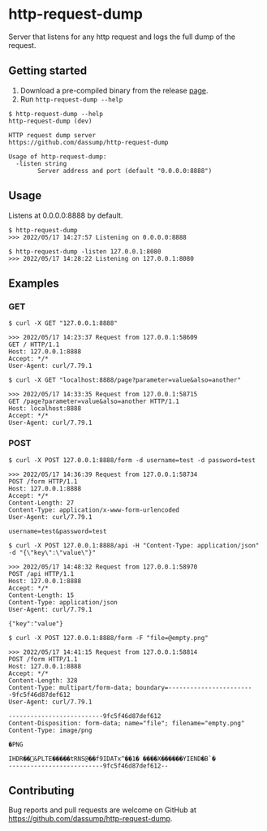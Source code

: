 # http-request-dump

Server that listens for any http request and logs the full dump of the request.

## Getting started

1. Download a pre-compiled binary from the release [page](https://github.com/dassump/http-request-dump/releases).
2. Run `http-request-dump --help`

```shell
$ http-request-dump --help
http-request-dump (dev)

HTTP request dump server
https://github.com/dassump/http-request-dump

Usage of http-request-dump:
  -listen string
        Server address and port (default "0.0.0.0:8888")
```

## Usage

Listens at 0.0.0.0:8888 by default.

```shell
$ http-request-dump
>>> 2022/05/17 14:27:57 Listening on 0.0.0.0:8888
```

```shell
$ http-request-dump -listen 127.0.0.1:8080
>>> 2022/05/17 14:28:22 Listening on 127.0.0.1:8080
```

## Examples

### GET
```
$ curl -X GET "127.0.0.1:8888"

>>> 2022/05/17 14:23:37 Request from 127.0.0.1:58609
GET / HTTP/1.1
Host: 127.0.0.1:8888
Accept: */*
User-Agent: curl/7.79.1
```

```
$ curl -X GET "localhost:8888/page?parameter=value&also=another"

>>> 2022/05/17 14:33:35 Request from 127.0.0.1:58715
GET /page?parameter=value&also=another HTTP/1.1
Host: localhost:8888
Accept: */*
User-Agent: curl/7.79.1
```

### POST
```
$ curl -X POST 127.0.0.1:8888/form -d username=test -d password=test

>>> 2022/05/17 14:36:39 Request from 127.0.0.1:58734
POST /form HTTP/1.1
Host: 127.0.0.1:8888
Accept: */*
Content-Length: 27
Content-Type: application/x-www-form-urlencoded
User-Agent: curl/7.79.1

username=test&password=test
```

```
$ curl -X POST 127.0.0.1:8888/api -H "Content-Type: application/json" -d "{\"key\":\"value\"}"

>>> 2022/05/17 14:48:32 Request from 127.0.0.1:58970
POST /api HTTP/1.1
Host: 127.0.0.1:8888
Accept: */*
Content-Length: 15
Content-Type: application/json
User-Agent: curl/7.79.1

{"key":"value"}
```

```
$ curl -X POST 127.0.0.1:8888/form -F "file=@empty.png"

>>> 2022/05/17 14:41:15 Request from 127.0.0.1:58814
POST /form HTTP/1.1
Host: 127.0.0.1:8888
Accept: */*
Content-Length: 328
Content-Type: multipart/form-data; boundary=------------------------9fc5f46d87def612
User-Agent: curl/7.79.1

--------------------------9fc5f46d87def612
Content-Disposition: form-data; name="file"; filename="empty.png"
Content-Type: image/png

�PNG

IHDR��&PLTE�����tRNS@��f9IDATx^��1� ����X������YIEND�B`�
--------------------------9fc5f46d87def612--
```

## Contributing

Bug reports and pull requests are welcome on GitHub at https://github.com/dassump/http-request-dump.
